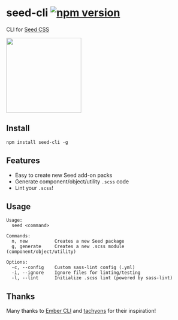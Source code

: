 # seed-cli [![npm version](https://badge.fury.io/js/seed-cli.svg)](https://badge.fury.io/js/seed-cli)
CLI for [Seed CSS](https://github.com/helpscout/seed)

<img src="https://raw.githubusercontent.com/helpscout/seed-cli/master/seed-cli.png" width="200">

## Install
```
npm install seed-cli -g
```

## Features
* Easy to create new Seed add-on packs
* Generate component/object/utility `.scss` code
* Lint your `.scss`!

## Usage
```
Usage:
  seed <command>

Commands:
  n, new          Creates a new Seed package
  g, generate     Creates a new .scss module (component/object/utility)

Options:
  -c, --config    Custom sass-lint config (.yml)
  -i, --ignore    Ignore files for linting/testing
  -l, --lint      Initialize .scss lint (powered by sass-lint)
```

## Thanks

Many thanks to [Ember CLI](https://github.com/ember-cli/ember-cli) and [tachyons](https://github.com/tachyons-css/tachyons-cli) for their inspiration!
